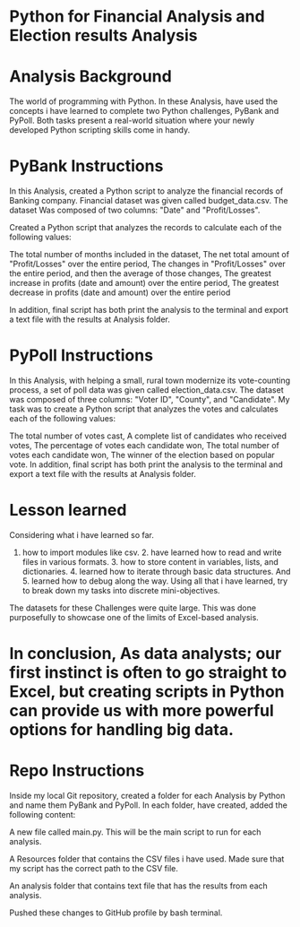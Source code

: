 # Python for Financial Analysis and Election results Analysis

# Analysis Background
The world of programming with Python. 
In these Analysis, have used the concepts i have learned to complete two Python challenges, 
PyBank and PyPoll. Both tasks present a real-world situation where your newly developed Python scripting skills come in handy.

# PyBank Instructions
In this Analysis, created a Python script to analyze the financial records of Banking company. 
Financial dataset was given called budget_data.csv. The dataset Was composed of two columns: "Date" and "Profit/Losses".

Created a Python script that analyzes the records to calculate each of the following values:

The total number of months included in the dataset,  The net total amount of "Profit/Losses" over the entire period,  The changes in "Profit/Losses" over the entire period, and then the average of those changes,  The greatest increase in profits (date and amount) over the entire period,  The greatest decrease in profits (date and amount) over the entire period

In addition, final script has both print the analysis to the terminal and export a text file with the results at Analysis folder.

# PyPoll Instructions
In this Analysis, with helping a small, rural town modernize its vote-counting process, a set of poll data was given called election_data.csv. 
The dataset was composed of three columns: "Voter ID", "County", and "Candidate". 
My task was to create a Python script that analyzes the votes and calculates each of the following values:

The total number of votes cast, A complete list of candidates who received votes, The percentage of votes each candidate won, The total number of votes each candidate won, The winner of the election based on popular vote. 
In addition, final script has both print the analysis to the terminal and export a text file with the results at Analysis folder.

# Lesson learned 
Considering what i have learned so far. 
1. how to import modules like csv. 2. have learned how to read and write files in various formats.
   3. how to store content in variables, lists, and dictionaries. 4. learned how to iterate through basic data structures. And 5. learned how to debug along the way. Using all that i have learned, try to break down my tasks into discrete mini-objectives.

The datasets for these Challenges were quite large. This was done purposefully to showcase one of the limits of Excel-based analysis. 

# In conclusion, As data analysts; our first instinct is often to go straight to Excel, but creating scripts in Python can provide us with more powerful options for handling big data. 

# Repo Instructions
Inside my local Git repository, created a folder for each Analysis by Python and name them PyBank and PyPoll.
In each folder, have created, added the following content:

A new file called main.py. This will be the main script to run for each analysis.

A Resources folder that contains the CSV files i have used. Made sure that my script has the correct path to the CSV file.

An analysis folder that contains text file that has the results from each analysis.

Pushed these changes to GitHub profile by bash terminal.

